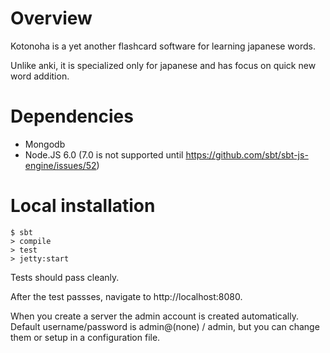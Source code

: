 # Overview

Kotonoha is a yet another flashcard software for learning japanese words.

Unlike anki, it is specialized only for japanese and has focus on quick new word addition.

# Dependencies

* Mongodb
* Node.JS 6.0 (7.0 is not supported until https://github.com/sbt/sbt-js-engine/issues/52)

# Local installation

```
$ sbt
> compile
> test
> jetty:start
```

Tests should pass cleanly.

After the test passses, navigate to http://localhost:8080.

When you create a server the admin account is created automatically.
Default username/password is admin@(none) / admin,
but you can change them or setup in a configuration file.
